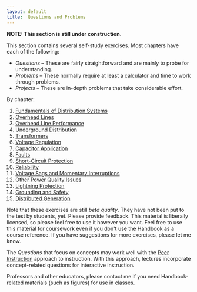 ```yaml
---
layout: default
title:  Questions and Problems
---
```


**NOTE: This section is still under construction.**

This section contains several self-study exercises. Most chapters have
each of the following:

- *Questions* &ndash; These are fairly straightforward and are mainly to
  probe for understanding.
- *Problems* &ndash; These normally require at least a calculator and time
  to work through problems. 
- *Projects* &ndash; These are in-depth problems that take considerable effort.

By chapter:

1.  [Fundamentals of Distribution Systems](1/)
2.  [Overhead Lines](2/)
3.  [Overhead Line Performance](3/)
4.  [Underground Distribution](4/)
5.  [Transformers](5/)
6.  [Voltage Regulation](6/)
7.  [Capacitor Application](7/)
8.  [Faults](8/)
9.  [Short-Circuit Protection](9/)
10. [Reliability](10/)
11. [Voltage Sags and Momentary Interruptions](11/)
12. [Other Power Quality Issues](12/)
13. [Lightning Protection](13/)
14. [Grounding and Safety](14/)
15. [Distributed Generation](15/)

Note that these exercises are still *beta quality*. They have not been
put to the test by students, yet. Please provide feedback. This
material is liberally licensed, so please feel free to use it however
you want. Feel free to use this material for coursework even if you
don't use the Handbook as a course reference. If you have suggestions
for more exercises, please let me know.

The *Questions* that focus on concepts may work well with the
[Peer Instruction](http://blog.peerinstruction.net/) approach to
instruction. With this approach, lectures incorporate concept-related
questions for interactive instruction. 

Professors and other educators, please contact me if you need
Handbook-related materials (such as figures) for use in classes.

